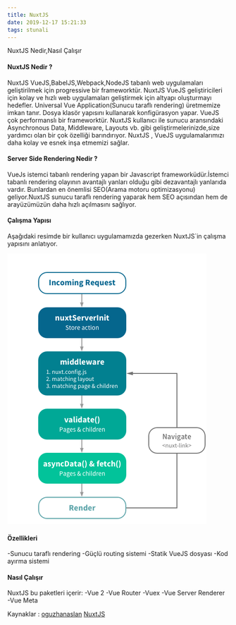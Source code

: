 ```yaml
---
title: NuxtJS
date: 2019-12-17 15:21:33
tags: stunali
---
```


NuxtJS Nedir,Nasıl Çalışır

<!-- more -->

#### NuxtJS Nedir ?
NuxtJS VueJS,BabelJS,Webpack,NodeJS tabanlı web uygulamaları geliştirilmek için progressive bir frameworktür. NuxtJS VueJS geliştiricileri için kolay ve hızlı web uygulamaları geliştirmek için 
altyapı oluşturmayı hedefler.  Universal Vue Application(Sunucu taraflı rendering) üretmemize imkan tanır. Dosya klasör yapısını kullanarak konfigürasyon yapar. 
VueJS çok performanslı bir frameworktür. NuxtJS kullanıcı ile sunucu aransındaki Asynchronous Data, Middleware, Layouts vb. gibi geliştirmelerinizde,size yardımcı olan bir çok özelliği barındırıyor. NuxtJS , VueJS uygulamalarımızı daha kolay ve esnek inşa etmemizi sağlar. 


#### Server Side Rendering Nedir ?
VueJs istemci tabanlı rendering yapan bir Javascript frameworküdür.İstemci tabanlı rendering olayının avantajlı yanları olduğu gibi dezavantajlı yanlarıda vardır.
Bunlardan en önemlisi SEO(Arama motoru optimizasyonu) geliyor.NuxtJS sunucu taraflı rendering yaparak hem SEO açısından hem de arayüzümüzün daha hızlı açılmasını sağlıyor.


#### Çalışma Yapısı 
Aşağıdaki resimde bir kullanıcı uygulamamızda gezerken NuxtJS`in çalışma yapısını anlatıyor.

![NuxtJS Çalışma Yapısı](./NuxtJS/Nuxt.png "NuxtJS Çalışma Yapısı")


#### Özellikleri

-Sunucu taraflı rendering
-Güçlü routing sistemi
-Statik VueJS dosyası
-Kod ayırma sistemi

#### Nasıl Çalışır
NuxtJS bu paketleri içerir:
-Vue 2
-Vue Router
-Vuex
-Vue Server Renderer
-Vue Meta


Kaynaklar : [oguzhanaslan](https://oguzhan.in/nuxt-js-universal-vue-js-applications/) [NuxtJS](https://nuxtjs.org/guide)